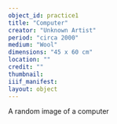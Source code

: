 ```yaml
---
object_id: practice1
title: "Computer"
creator: "Unknown Artist"
period: "circa 2000"
medium: "Wool"
dimensions: "45 x 60 cm"
location: ""
credit: ""
thumbnail: 
iiif_manifest: 
layout: object
---
```


A random image of a computer
